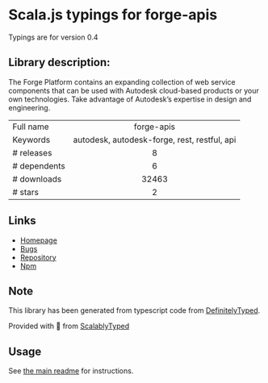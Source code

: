 
# Scala.js typings for forge-apis

Typings are for version 0.4

## Library description:
The Forge Platform contains an expanding collection of web service components that can be used with Autodesk cloud-based products or your own technologies. Take advantage of Autodesk’s expertise in design and engineering.

|                    |                 |
| ------------------ | :-------------: |
| Full name          | forge-apis |
| Keywords           | autodesk, autodesk-forge, rest, restful, api |
| # releases         | 8 |
| # dependents       | 6 |
| # downloads        | 32463 |
| # stars            | 2 |

## Links
- [Homepage](https://github.com/Autodesk-Forge/forge-api-nodejs-client#readme)
- [Bugs](https://github.com/Autodesk-Forge/forge-api-nodejs-client/issues)
- [Repository](https://github.com/Autodesk-Forge/forge-api-nodejs-client)
- [Npm](https://www.npmjs.com/package/forge-apis)
    


## Note
This library has been generated from typescript code from [DefinitelyTyped](https://definitelytyped.org).

Provided with :purple_heart: from [ScalablyTyped](https://github.com/oyvindberg/ScalablyTyped)

## Usage
See [the main readme](../../readme.md) for instructions.


